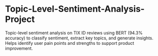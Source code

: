 # Topic-Level-Sentiment-Analysis-Project
Topic-level sentiment analysis on TIX ID reviews using BERT (94.3% accuracy) to classify sentiment, extract key topics, and generate insights. Helps identify user pain points and strengths to support product improvement.
